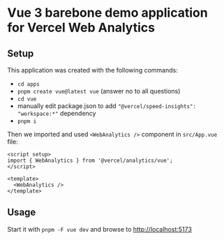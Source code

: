 # Vue 3 barebone demo application for Vercel Web Analytics

## Setup

This application was created with the following commands:

- `cd apps`
- `pnpm create vue@latest vue` (answer no to all questions)
- `cd vue`
- manually edit package.json to add `"@vercel/speed-insights": "workspace:*"` dependency
- `pnpm i`

Then we imported and used `<WebAnalytics />` component in `src/App.vue` file:

```vue
<script setup>
import { WebAnalytics } from '@vercel/analytics/vue';
</script>

<template>
  <WebAnalytics />
</template>
```

## Usage

Start it with `pnpm -F vue dev` and browse to [http://localhost:5173](http://localhost:5173)
